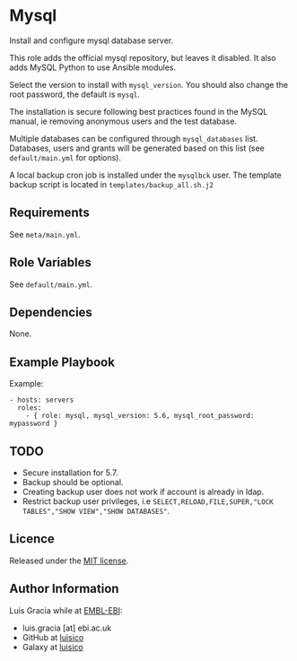 Mysql
=====
Install and configure mysql database server.

This role adds the official mysql repository, but leaves it disabled. It also adds MySQL Python to use Ansible modules.

Select the version to install with `mysql_version`. You should also change the root password, the default is `mysql`.

The installation is secure following best practices found in the MySQL manual, ie removing anonymous users and the test database.

Multiple databases can be configured through `mysql_databases` list. Databases, users and grants will be generated based on this list (see `default/main.yml` for options).

A local backup cron job is installed under the `mysqlbck` user. The template backup script is located in `templates/backup_all.sh.j2`

Requirements
------------
See `meta/main.yml`.

Role Variables
--------------
See `default/main.yml`.

Dependencies
------------
None.

Example Playbook
----------------
Example:
```
- hosts: servers
  roles:
    - { role: mysql, mysql_version: 5.6, mysql_root_password: mypassword }
```

TODO
----
- Secure installation for 5.7.
- Backup should be optional.
- Creating backup user does not work if account is already in ldap.
- Restrict backup user privileges, i.e `SELECT,RELOAD,FILE,SUPER,"LOCK TABLES","SHOW VIEW","SHOW DATABASES"`.

Licence
-------
Released under the [MIT license](https://opensource.org/licenses/MIT).

Author Information
------------------
Luis Gracia while at [EMBL-EBI](http://www.ebi.ac.uk/):
- luis.gracia [at] ebi.ac.uk
- GitHub at [luisico](https://github.com/luisico)
- Galaxy at [luisico](https://galaxy.ansible.com/luisico)
